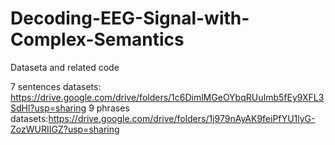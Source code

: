 # Decoding-EEG-Signal-with-Complex-Semantics
Dataseta and related code

7 sentences datasets: https://drive.google.com/drive/folders/1c6DimlMGeOYbqRUuImb5fEy9XFL3SdHl?usp=sharing
9 phrases datasets:https://drive.google.com/drive/folders/1j979nAyAK9feiPfYU1lyG-ZozWURIIGZ?usp=sharing
